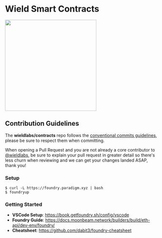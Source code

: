 # Wield Smart Contracts

<img src="https://i.imgur.com/4GgGyWY.png" width="300" />

## Contribution Guidelines

The **wieldlabs/contracts** repo follows the
[conventional commits guidelines](https://www.conventionalcommits.org/en/v1.0.0/#summary),
please be sure to respect them when committing.

When opening a Pull Request and you are not already a core contributor to
[@wieldlabs](https://github.com/wieldlabs), be sure to explain your pull request
in greater detail so there's less churn when reviewing and we can get your
changes landed ASAP, thank you!

### Setup

```
$ curl -L https://foundry.paradigm.xyz | bash
$ foundryup
```

### Getting Started

- **VSCode Setup**: https://book.getfoundry.sh/config/vscode
- **Foundry Guide**:
  https://docs.moonbeam.network/builders/build/eth-api/dev-env/foundry/
- **Cheatsheet**: https://github.com/dabit3/foundry-cheatsheet
